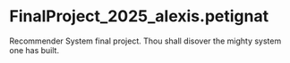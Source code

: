 # FinalProject_2025_alexis.petignat
Recommender System final project. Thou shall disover the mighty system one has built.
